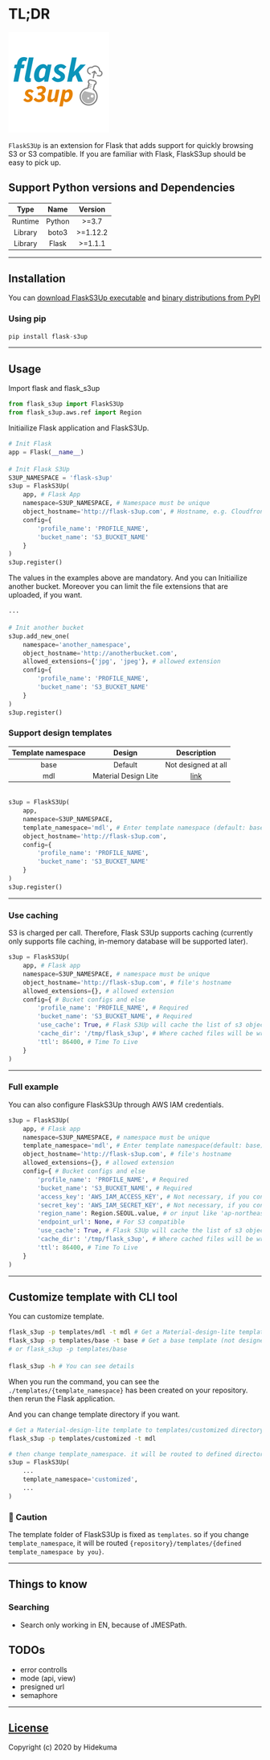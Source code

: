 # TL;DR
![logo](./i/logo.png)

`FlaskS3Up` is an extension for Flask that adds support for quickly browsing S3 or S3 compatible. If you are familiar with Flask, FlaskS3up should be easy to pick up.

## Support Python versions and Dependencies
|Type|Name|Version|
|:-:|:-:|:-:|
|Runtime|Python|>=3.7|
|Library|boto3|>=1.12.2|
|Library|Flask|>=1.1.1|

---

## Installation
You can [download FlaskS3Up executable](https://github.com/hidekuma/flask-s3up/releases) and [binary distributions from PyPI](https://pypi.org/project/flask-s3up/)

### Using pip
```python
pip install flask-s3up
```

---

## Usage
Import flask and flask_s3up
```python
from flask_s3up import FlaskS3Up
from flask_s3up.aws.ref import Region
```

Initiailize Flask application and FlaskS3Up.
```python
# Init Flask
app = Flask(__name__)

# Init Flask S3Up
S3UP_NAMESPACE = 'flask-s3up'
s3up = FlaskS3Up(
    app, # Flask App
    namespace=S3UP_NAMESPACE, # Namespace must be unique
    object_hostname='http://flask-s3up.com', # Hostname, e.g. Cloudfront endpoint
    config={
        'profile_name': 'PROFILE_NAME',
        'bucket_name': 'S3_BUCKET_NAME'
    }
)
s3up.register()
```

The values in the examples above are mandatory. And you can Initiailize another bucket. Moreover you can limit the file extensions that are uploaded, if you want.
```python
...

# Init another bucket
s3up.add_new_one(
    namespace='another_namespace',
    object_hostname='http://anotherbucket.com',
    allowed_extensions={'jpg', 'jpeg'}, # allowed extension
    config={
        'profile_name': 'PROFILE_NAME',
        'bucket_name': 'S3_BUCKET_NAME'
    }
)
s3up.register()
```

### Support design templates
| Template namespace | Design               | Description               |
| :-:                | :-:                  | :-:                       |
| base               | Default              | Not designed at all       |
| mdl                | Material Design Lite | [link](https://getmdl.io) |
```python

s3up = FlaskS3Up(
    app,
    namespace=S3UP_NAMESPACE,
    template_namespace='mdl', # Enter template namespace (default: base)
    object_hostname='http://flask-s3up.com',
    config={
        'profile_name': 'PROFILE_NAME',
        'bucket_name': 'S3_BUCKET_NAME'
    }
)
s3up.register()
```

---

### Use caching
S3 is charged per call. Therefore, Flask S3Up supports caching (currently only supports file caching, in-memory database will be supported later).
```python
s3up = FlaskS3Up(
    app, # Flask app
    namespace=S3UP_NAMESPACE, # namespace must be unique
    object_hostname='http://flask-s3up.com', # file's hostname
    allowed_extensions={}, # allowed extension
    config={ # Bucket configs and else
        'profile_name': 'PROFILE_NAME', # Required
        'bucket_name': 'S3_BUCKET_NAME', # Required
        'use_cache': True, # Flask S3Up will cache the list of s3 objects, if you set True
        'cache_dir': '/tmp/flask_s3up', # Where cached files will be written
        'ttl': 86400, # Time To Live
    }
)
```

---

### Full example
You can also configure FlaskS3Up through AWS IAM credentials.

```python
s3up = FlaskS3Up(
    app, # Flask app
    namespace=S3UP_NAMESPACE, # namespace must be unique
    template_namespace='mdl', # Enter template namespace(default: base)
    object_hostname='http://flask-s3up.com', # file's hostname
    allowed_extensions={}, # allowed extension
    config={ # Bucket configs and else
        'profile_name': 'PROFILE_NAME', # Required
        'bucket_name': 'S3_BUCKET_NAME', # Required
        'access_key': 'AWS_IAM_ACCESS_KEY', # Not necessary, if you configure aws settings, e.g. ~/.aws
        'secret_key': 'AWS_IAM_SECRET_KEY', # Not necessary, if you configure aws settings, e.g. ~/.aws
        'region_name': Region.SEOUL.value, # or input like 'ap-northease-2'
        'endpoint_url': None, # For S3 compatible
        'use_cache': True, # Flask S3Up will cache the list of s3 objects, if you set True
        'cache_dir': '/tmp/flask_s3up', # Where cached files will be written
        'ttl': 86400, # Time To Live
    }
)
```

---

## Customize template with CLI tool
You can customize template.
```bash
flask_s3up -p templates/mdl -t mdl # Get a Material-design-lite template
flask_s3up -p templates/base -t base # Get a base template (not designed at all)
# or flask_s3up -p templates/base

flask_s3up -h # You can see details
```
When you run the command, you can see the `./templates/{template_namespace}` has been created on your repository. then rerun the Flask application.

And you can change template directory if you want.
```bash
# Get a Material-design-lite template to templates/customized directory 
flask_s3up -p templates/customized -t mdl
```

```python
# then change template_namespace. it will be routed to defined directory (templates/customized)
s3up = FlaskS3Up(
    ...
    template_namespace='customized',
    ...
)
```
### 🚨 Caution
The template folder of FlaskS3Up is fixed as `templates`. so if you change `template_namespace`, it will be routed `{repository}/templates/{defined template_namespace by you}`.

----

## Things to know
### Searching
- Search only working in EN, because of JMESPath.

## TODOs
- error controlls
- mode (api, view)
- presigned url
- semaphore

---

[License](LICENSE)
------------------

Copyright (c) 2020 by Hidekuma
